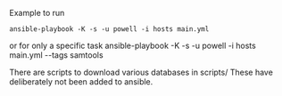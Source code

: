 Example to run

    ansible-playbook -K -s -u powell -i hosts main.yml

or for only a specific task
    ansible-playbook -K -s -u powell -i hosts main.yml --tags samtools


There are scripts to download various databases in scripts/
These have deliberately not been added to ansible.
